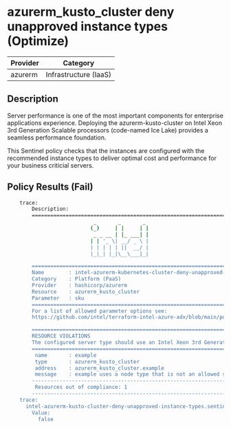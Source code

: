 # azurerm_kusto_cluster deny unapproved instance types (Optimize)

| Provider            | Category                 |
|---------------------|--------------------------|
| azurerm             | Infrastructure (IaaS)    |

## Description

Server performance is one of the most important components for enterprise applications experience. Deploying the azurerm-kusto-cluster on Intel Xeon 3rd Generation Scalable processors (code-named Ice Lake) provides a seamless performance foundation.

This Sentinel policy checks that the instances are configured with the recommended instance types to deliver optimal cost and performance for your business criticial servers.

## Policy Results (Fail)

```bash
    trace:
        Description:
        ========================================================================
                            _       _       _
                           (_)     | |     | |
                            _ _ __ | |_ ___| |
                           | | '_ \| __/ _ \ |
                           | | | | | ||  __/ |
                           |_|_| |_|\__\___|_|

        ========================================================================
        Name        : intel-azurerm-kubernetes-cluster-deny-unapproved-instance-types.sentinel
        Category    : Platform (PaaS)
        Provider    : hashicorp/azurerm
        Resource    : azurerm_kusto_cluster
        Parameter   : sku
        ========================================================================
        For a list of allowed parameter options see:
        https://github.com/intel/terraform-intel-azure-adx/blob/main/policies.md

        ========================================================================
        RESOURCE VIOLATIONS
        The configured server type should use an Intel Xeon 3rd Generation Scalable processor (code-named Ice Lake)
        ========================================================================
         name       : example
         type       : azurerm_kusto_cluster
         address    : azurerm_kusto_cluster.example
         message    : example uses a node type that is not an allowed server type.
        ------------------------------------------------------------------------
         Resources out of compliance: 1
        ------------------------------------------------------------------------
    trace:
      intel-azurerm-kusto-cluster-deny-unapproved-instance-types.sentinel:51:1 - Rule "main"
        Value:
          false
```






